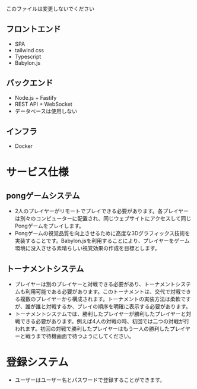 このファイルは変更しないでください

## フロントエンド
- SPA
- tailwind css
- Typescript
- Babylon.js

## バックエンド
- Node.js + Fastify
- REST API + WebSocket
- データベースは使用しない

## インフラ
- Docker

# サービス仕様
## pongゲームシステム
- 2人のプレイヤーがリモートでプレイできる必要があります。各プレイヤーは別々のコンピューターに配置され、同じウェブサイトにアクセスして同じPongゲームをプレイします。
- Pongゲームの視覚品質を向上させるために高度な3Dグラフィックス技術を実装することです。Babylon.jsを利用することにより、プレイヤーをゲーム環境に没入させる素晴らしい視覚効果の作成を目標とします。

## トーナメントシステム
- プレイヤーは別のプレイヤーと対戦できる必要があり、トーナメントシステムも利用可能である必要があります。このトーナメントは、交代で対戦できる複数のプレイヤーから構成されます。トーナメントの実装方法は柔軟ですが、誰が誰と対戦するか、プレイの順序を明確に表示する必要があります。
- トーナメントシステムでは、勝利したプレイヤーが勝利したプレイヤーと対戦できる必要があります。例えば4人の対戦の時、初回では二つの対戦が行われます。初回の対戦で勝利したプレイヤーはもう一人の勝利したプレイヤーと戦うまで待機画面で待つようにしてください。

# 登録システム
- ユーザーはユーザー名とパスワードで登録することができます。